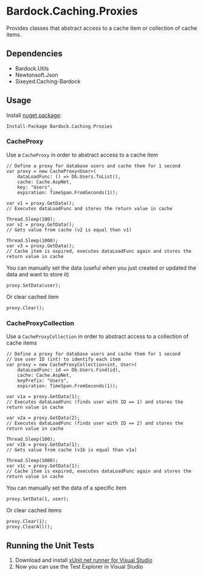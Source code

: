 Bardock.Caching.Proxies
=======================

Provides classes that abstract access to a cache item or collection of cache items.

## Dependencies

* Bardock.Utils
* Newtonsoft.Json
* Sixeyed.Caching-Bardock

## Usage

Install [nuget package](https://www.nuget.org/packages/Bardock.Caching.Proxies/):

	Install-Package Bardock.Caching.Proxies

### CacheProxy

Use a `CacheProxy` in order to abstract access to a cache item

	// Define a proxy for database users and cache them for 1 second
	var proxy = new CacheProxy<User>(
		dataLoadFunc: () => Db.Users.ToList(), 
		cache: Cache.AspNet, 
		key: "Users", 
		expiration: TimeSpan.FromSeconds(1));

    var v1 = proxy.GetData();
	// Executes dataLoadFunc and stores the return value in cache
 
    Thread.Sleep(100);
    var v2 = proxy.GetData();
	// Gets value from cache (v2 is equal than v1)

    Thread.Sleep(1000);
    var v3 = proxy.GetData();
	// Cache item is expired, executes dataLoadFunc again and stores the return value in cache

You can manually set the data (useful when you just created or updated the data and want to store it)

	proxy.SetData(user);

Or clear cached item

	proxy.Clear();

### CacheProxyCollection

Use a `CacheProxyCollection` in order to abstract access to a collection of cache items

	// Define a proxy for database users and cache them for 1 second
	// Use user ID (int) to identify each item 
	var proxy = new CacheProxyCollection<int, User>(
		dataLoadFunc: id => Db.Users.Find(id), 
		cache: Cache.AspNet, 
		keyPrefix: "Users", 
		expiration: TimeSpan.FromSeconds(1));

    var v1a = proxy.GetData(1);
	// Executes dataLoadFunc (finds user with ID == 1) and stores the return value in cache

    var v2a = proxy.GetData(2);
	// Executes dataLoadFunc (finds user with ID == 2) and stores the return value in cache
 
    Thread.Sleep(100);
    var v1b = proxy.GetData(1);
	// Gets value from cache (v1b is equal than v1a)

    Thread.Sleep(1000);
    var v1c = proxy.GetData(1);
	// Cache item is expired, executes dataLoadFunc again and stores the return value in cache

You can manually set the data of a specific item

	proxy.SetData(1, user);

Or clear cached items

	proxy.Clear(1);
	proxy.ClearAll();

## Running the Unit Tests

1. Download and install [xUnit.net runner for Visual Studio](https://visualstudiogallery.msdn.microsoft.com/463c5987-f82b-46c8-a97e-b1cde42b9099)
2. Now you can use the Test Explorer in Visual Studio